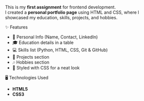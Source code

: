 This is my **first assignment** for frontend development.  
I created a **personal portfolio page** using HTML and CSS, where I showcased my education, skills, projects, and hobbies.  

✨ Features
- 📌 Personal Info (Name, Contact, LinkedIn)
- 🎓 Education details in a table
- 💻 Skills list (Python, HTML, CSS, Git & GitHub)
- 🚀 Projects section
- 🎶 Hobbies section
- 🎨 Styled with CSS for a neat look

🖥️ Technologies Used
- **HTML5**
- **CSS3**


